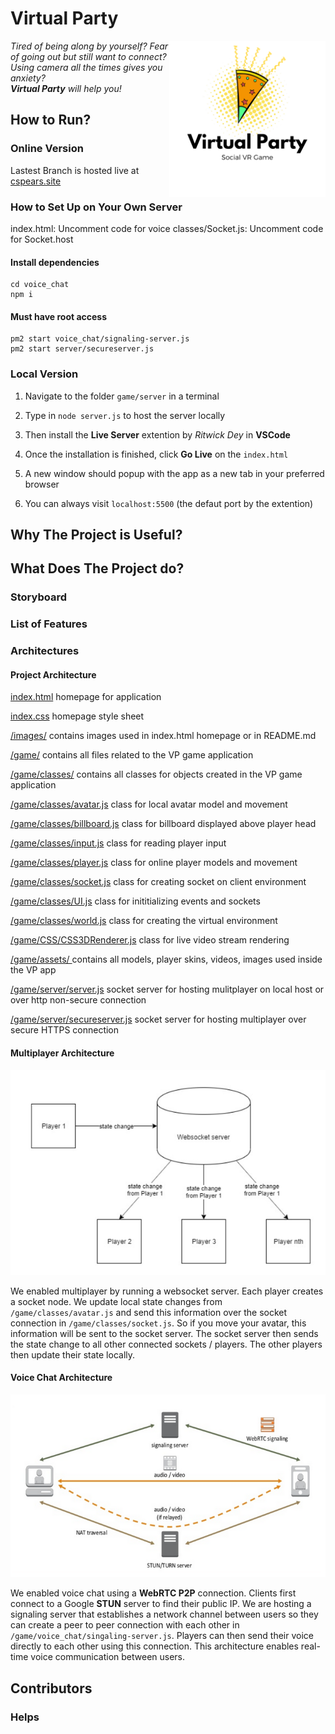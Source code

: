 # Virtual Party
<img src="images/readme/virtual_party_logo.png" width="250" height="250" align="right">

*Tired of being along by yourself? Fear of going out but still want to connect? Using camera all the times gives you anxiety?*  
***Virtual Party*** *will help you!*

## How to Run?
### Online Version
Lastest Branch is hosted live at [cspears.site](https://cspears.site/)
### How to Set Up on Your Own Server
index.html: Uncomment code for voice
classes/Socket.js: Uncomment code for Socket.host 

#### Install dependencies
```
cd voice_chat
npm i
```
#### Must have root access
```
pm2 start voice_chat/signaling-server.js 
pm2 start server/secureserver.js
```
### Local Version
1. Navigate to the folder `game/server` in a terminal  

2. Type in `node server.js` to host the server locally  
3. Then install the **Live Server** extention by *Ritwick Dey* in **VSCode**  
4. Once the installation is finished, click **Go Live** on the `index.html`  
5. A new window should popup with the app as a new tab in your preferred browser  
6. You can always visit `localhost:5500` (the defaut port by the extention)  

## Why The Project is Useful?


## What Does The Project do?
### Storyboard


### List of Features



### Architectures
#### Project Architecture
[index.html](index.html)                                            homepage for application

[index.css](index.css)                                              homepage style sheet


[/images/](/images/)                                                contains images used in index.html homepage or in README.md

[/game/](/game/)                                                    contains all files related to the VP game application 

[/game/classes/]([/game/classes/])                                  contains all classes for objects created in the VP game application

[/game/classes/avatar.js](/game/classes/avatar.js)                  class for local avatar model and movement

[/game/classes/billboard.js](/game/classes/billboard.js)            class for billboard displayed above player head

[/game/classes/input.js](/game/classes/input.js)                    class for reading player input

[/game/classes/player.js](/game/classes/player.js)                  class for online player models and movement

[/game/classes/socket.js](/game/classes/socket.js)                  class for creating socket on client environment

[/game/classes/UI.js](/game/classes/UI.js)                          class for inititializing events and sockets

[/game/classes/world.js](/game/classes/world.js)                    class for creating the virtual environment

[/game/CSS/CSS3DRenderer.js](/game/CSS/CSS3DRenderer.js)            class for live video stream rendering

[/game/assets/ ](/game/assets/)                                     contains all models, player skins, videos, images used inside the VP app

[/game/server/server.js](/game/server/server.js)                    socket server for hosting mulitplayer on local host or over http non-secure connection

[/game/server/secureserver.js](/game/server/secureserver.js)        socket server for hosting multiplayer over secure HTTPS connection



#### Multiplayer Architecture 
![alt text](images/readme/multiplayer_architecture.PNG)

We enabled multiplayer by running a websocket server. Each player creates a socket node. We update local state changes 
from `/game/classes/avatar.js` and send this information over the socket connection in `/game/classes/socket.js`. 
So if you move your avatar, this information will be sent to the socket server. The socket server then sends the state
change to all other connected sockets / players. The other players then update their state locally.

#### Voice Chat Architecture
![alt text](images/readme/voicechat_architecture.PNG)

We enabled voice chat using a **WebRTC P2P** connection. Clients first connect to a Google **STUN** server to find
their public IP. We are hosting a signaling server that establishes a network channel between users so they
can create a peer to peer connection with each other in `/game/voice_chat/singaling-server.js`. Players can then 
send their voice directly to each other using this connection. This architecture enables real-time voice 
communication between users.

## Contributors


### Helps
